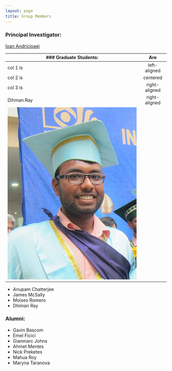 ```yaml
---
layout: page
title: Group Members 
---
```

### Principal Investigator:
[Ioan Andricioaei](https://www.chem.uci.edu/people/ioan-andricioaei)

 


| ### Graduate Students: |      Are      | 
|------------------------|:-------------:|
| col 1 is               |  left-aligned | 
| col 2 is               |    centered   |   
| col 3 is               | right-aligned | 
| Dihman Ray             | right-aligned | 
| <img src="/img/IMG_0125_cropped.JPG"/>                       |

* Anupam Chatterjee
* James McSally 
* Moises Romero 
* Dhiman Ray

### Alumni:
* Gavin Bascom
* Emel Ficici
* Gianmarc Johns
* Ahmet Mentes
* Nick Preketes 
* Mahua Roy
* Maryna Taranova
